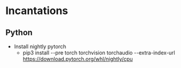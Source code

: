# Incantations

## Python

- Install nightly pytorch
  - pip3 install --pre torch torchvision torchaudio --extra-index-url https://download.pytorch.org/whl/nightly/cpu
